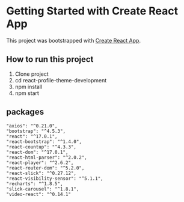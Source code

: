 # Getting Started with Create React App

This project was bootstrapped with [Create React App](https://github.com/facebook/create-react-app).

## How to run this project
1. Clone project
2. cd react-profile-theme-development
3. npm install
4. npm start

## packages
    "axios": "^0.21.0",
    "bootstrap": "^4.5.3",
    "react": "^17.0.1",
    "react-bootstrap": "^1.4.0",
    "react-countup": "^4.3.3",
    "react-dom": "^17.0.1",
    "react-html-parser": "^2.0.2",
    "react-player": "^2.6.2",
    "react-router-dom": "^5.2.0",
    "react-slick": "^0.27.12",
    "react-visibility-sensor": "^5.1.1",
    "recharts": "^1.8.5",
    "slick-carousel": "^1.8.1",
    "video-react": "^0.14.1"




